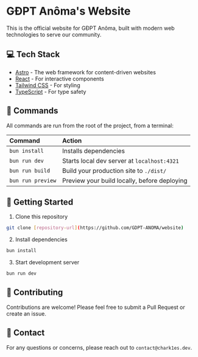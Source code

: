 # GĐPT Anôma's Website

This is the official website for GĐPT Anôma, built with modern web technologies to serve our community.

## 💻 Tech Stack

-   [Astro](https://astro.build/) - The web framework for content-driven websites
-   [React](https://reactjs.org/) - For interactive components
-   [Tailwind CSS](https://tailwindcss.com/) - For styling
-   [TypeScript](https://www.typescriptlang.org/) - For type safety

## 🧞 Commands

All commands are run from the root of the project, from a terminal:

| Command           | Action                                       |
| :---------------- | :------------------------------------------- |
| `bun install`     | Installs dependencies                        |
| `bun run dev`     | Starts local dev server at `localhost:4321`  |
| `bun run build`   | Build your production site to `./dist/`      |
| `bun run preview` | Preview your build locally, before deploying |

## 🚀 Getting Started

1. Clone this repository

```bash
git clone [repository-url](https://github.com/GDPT-ANOMA/website)
```

2. Install dependencies

```bash
bun install
```

3. Start development server

```bash
bun run dev
```

## 🤝 Contributing

Contributions are welcome! Please feel free to submit a Pull Request or create an issue.

## 📧 Contact

For any questions or concerns, please reach out to `contact@chark1es.dev`.
